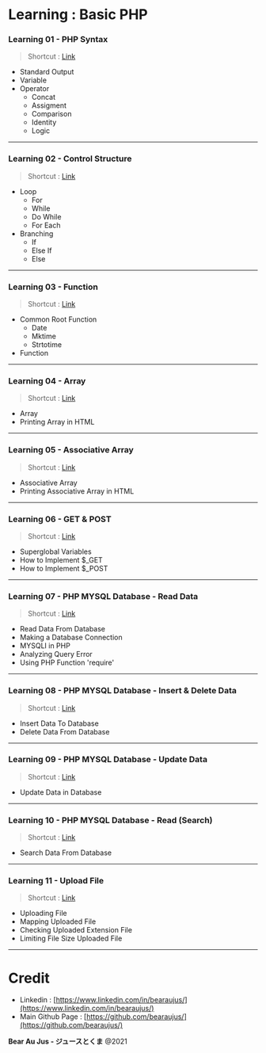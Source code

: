 # Learning : Basic PHP
### Learning 01 - PHP Syntax
> Shortcut : [Link](https://github.com/bearaujus/learning/tree/main/php/1_basic_php/l01)
+ Standard Output
+ Variable
+ Operator
    - Concat
    - Assigment
    - Comparison
    - Identity
    - Logic
---
### Learning 02 - Control Structure
> Shortcut : [Link](https://github.com/bearaujus/learning/tree/main/php/1_basic_php/l02)
+ Loop
    - For
	- While
	- Do While
	- For Each
+ Branching
	- If
	- Else If
	- Else
---
### Learning 03 - Function
> Shortcut : [Link](https://github.com/bearaujus/learning/tree/main/php/1_basic_php/l03)
+ Common Root Function
    - Date
	- Mktime
	- Strtotime
+ Function
---
### Learning 04 - Array
> Shortcut : [Link](https://github.com/bearaujus/learning/tree/main/php/1_basic_php/l04)
+ Array
+ Printing Array in HTML
---
### Learning 05 - Associative Array
> Shortcut : [Link](https://github.com/bearaujus/learning/tree/main/php/1_basic_php/l05)
+ Associative Array
+ Printing Associative Array in HTML
---
### Learning 06 - GET & POST
> Shortcut : [Link](https://github.com/bearaujus/learning/tree/main/php/1_basic_php/l06)
+ Superglobal Variables
+ How to Implement $_GET
+ How to Implement $_POST
---
### Learning 07 - PHP MYSQL Database - Read Data
> Shortcut : [Link](https://github.com/bearaujus/learning/tree/main/php/1_basic_php/l07)
+ Read Data From Database
+ Making a Database Connection
+ MYSQLI in PHP
+ Analyzing Query Error
+ Using PHP Function 'require'
---
### Learning 08 - PHP MYSQL Database - Insert & Delete Data
> Shortcut : [Link](https://github.com/bearaujus/learning/tree/main/php/1_basic_php/l08)
+ Insert Data To Database
+ Delete Data From Database
---
### Learning 09 - PHP MYSQL Database - Update Data
> 
> Shortcut : [Link](https://github.com/bearaujus/learning/tree/main/php/1_basic_php/l09)
+ Update Data in Database
---
### Learning 10 - PHP MYSQL Database - Read (Search)
> Shortcut : [Link](https://github.com/bearaujus/learning/tree/main/php/1_basic_php/l10)
+ Search Data From Database
---
### Learning 11 - Upload File
> Shortcut : [Link](https://github.com/bearaujus/learning/tree/main/php/1_basic_php/l11)
+ Uploading File
+ Mapping Uploaded File
+ Checking Uploaded Extension File
+ Limiting File Size Uploaded File
---
# Credit
+ Linkedin : [https://www.linkedin.com/in/bearaujus/](https://www.linkedin.com/in/bearaujus/)
+ Main Github Page : [https://github.com/bearaujus/](https://github.com/bearaujus/)

**Bear Au Jus - ジュースとくま** @2021
